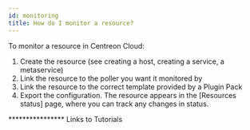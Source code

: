 ```yaml
---
id: monitoring
title: How do I monitor a resource?
---
```


To monitor a resource in Centreon Cloud:

1. Create the resource (see creating a host, creating a service, a metaservice)
2. Link the resource to the poller you want it monitored by
3. Link the resource to the correct template provided by a Plugin Pack
4. Export the configuration. The resource appears in the [Resources status] page, where you can track any changes in status.

**************** Links to Tutorials